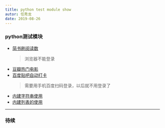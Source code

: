 ```yaml
---
title: python test module show
autor: 任秀龙
date: 2019-08-26
---
```


### python测试模块

* [简书刷阅读数](add_flow.py)
  > 浏览器不能登录
* [豆瓣热门电影](douban.py)
* [百度贴吧自动打卡](baidu/tiebaSign.py)
  > 需要用手机百度扫码登录，以后就不用登录了
* [内建字符串使用](buildin/string_functions.py)
* [内建列表的使用](buildin/list.py)
---
### 待续